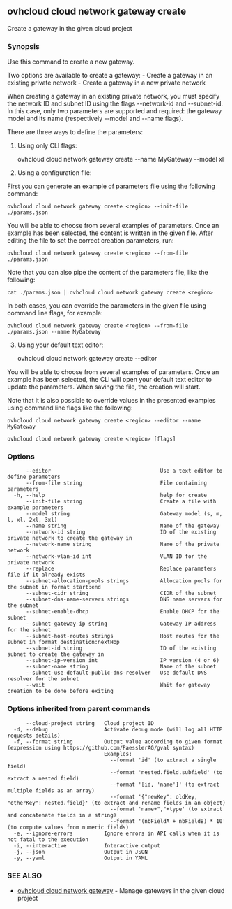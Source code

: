 ## ovhcloud cloud network gateway create

Create a gateway in the given cloud project

### Synopsis

Use this command to create a new gateway.

Two options are available to create a gateway:
	- Create a gateway in an existing private network
	- Create a gateway in a new private network

When creating a gateway in an existing private network, you must specify the network ID and subnet ID 
using the flags --network-id and --subnet-id.
In this case, only two parameters are supported and required: the gateway model and its name (respectively
--model and --name flags).

There are three ways to define the parameters:

1. Using only CLI flags:

	ovhcloud cloud network gateway create <region> --name MyGateway --model xl

2. Using a configuration file:

  First you can generate an example of parameters file using the following command:

	ovhcloud cloud network gateway create <region> --init-file ./params.json

  You will be able to choose from several examples of parameters. Once an example has been selected, the content is written in the given file.
  After editing the file to set the correct creation parameters, run:

	ovhcloud cloud network gateway create <region> --from-file ./params.json

  Note that you can also pipe the content of the parameters file, like the following:

	cat ./params.json | ovhcloud cloud network gateway create <region>

  In both cases, you can override the parameters in the given file using command line flags, for example:

	ovhcloud cloud network gateway create <region> --from-file ./params.json --name MyGateway

3. Using your default text editor:

	ovhcloud cloud network gateway create <region> --editor

  You will be able to choose from several examples of parameters. Once an example has been selected, the CLI will open your
  default text editor to update the parameters. When saving the file, the creation will start.

  Note that it is also possible to override values in the presented examples using command line flags like the following:

	ovhcloud cloud network gateway create <region> --editor --name MyGateway


```
ovhcloud cloud network gateway create <region> [flags]
```

### Options

```
      --editor                                   Use a text editor to define parameters
      --from-file string                         File containing parameters
  -h, --help                                     help for create
      --init-file string                         Create a file with example parameters
      --model string                             Gateway model (s, m, l, xl, 2xl, 3xl)
      --name string                              Name of the gateway
      --network-id string                        ID of the existing private network to create the gateway in
      --network-name string                      Name of the private network
      --network-vlan-id int                      VLAN ID for the private network
      --replace                                  Replace parameters file if it already exists
      --subnet-allocation-pools strings          Allocation pools for the subnet in format start:end
      --subnet-cidr string                       CIDR of the subnet
      --subnet-dns-name-servers strings          DNS name servers for the subnet
      --subnet-enable-dhcp                       Enable DHCP for the subnet
      --subnet-gateway-ip string                 Gateway IP address for the subnet
      --subnet-host-routes strings               Host routes for the subnet in format destination:nextHop
      --subnet-id string                         ID of the existing subnet to create the gateway in
      --subnet-ip-version int                    IP version (4 or 6)
      --subnet-name string                       Name of the subnet
      --subnet-use-default-public-dns-resolver   Use default DNS resolver for the subnet
      --wait                                     Wait for gateway creation to be done before exiting
```

### Options inherited from parent commands

```
      --cloud-project string   Cloud project ID
  -d, --debug                  Activate debug mode (will log all HTTP requests details)
  -f, --format string          Output value according to given format (expression using https://github.com/PaesslerAG/gval syntax)
                               Examples:
                                 --format 'id' (to extract a single field)
                                 --format 'nested.field.subfield' (to extract a nested field)
                                 --format '[id, 'name']' (to extract multiple fields as an array)
                                 --format '{"newKey": oldKey, "otherKey": nested.field}' (to extract and rename fields in an object)
                                 --format 'name+","+type' (to extract and concatenate fields in a string)
                                 --format '(nbFieldA + nbFieldB) * 10' (to compute values from numeric fields)
  -e, --ignore-errors          Ignore errors in API calls when it is not fatal to the execution
  -i, --interactive            Interactive output
  -j, --json                   Output in JSON
  -y, --yaml                   Output in YAML
```

### SEE ALSO

* [ovhcloud cloud network gateway](ovhcloud_cloud_network_gateway.md)	 - Manage gateways in the given cloud project


